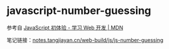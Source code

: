 # javascript-number-guessing

参考自 [JavaScript 初体验 - 学习 Web 开发 | MDN](https://developer.mozilla.org/zh-CN/docs/Learn/JavaScript/First_steps/A_first_splash)

笔记链接：[notes.tangjiayan.cn/web-build/js/js-number-guessing](https://notes.tangjiayan.cn/web-build/js/js-number-guessing)
